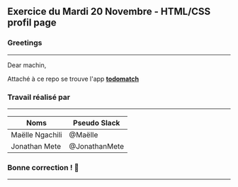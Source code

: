 ## Exercice du Mardi 20 Novembre - HTML/CSS profil page

### Greetings
--------------------------------------------------
Dear machin,

Attaché à ce repo se trouve l'app <strong>[todomatch](https://todomatch.herokuapp.com/)</strong>

### Travail réalisé par
--------------------------------------------------
Noms | Pseudo Slack
------------ | -------------
Maëlle Ngachili|@Maëlle
Jonathan Mete|@JonathanMete


### Bonne correction ! :poop:
--------------------------------------------------